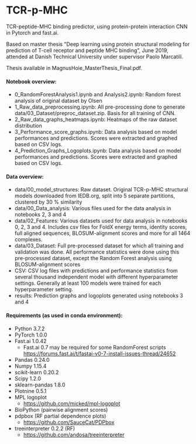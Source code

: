 # TCR-p-MHC
TCR-peptide-MHC binding predictor, using protein-protein interaction CNN in Pytorch and fast.ai.


Based on master thesis "Deep learning using protein structural modeling for prediction of T-cell receptor and peptide MHC binding", June 2019, attended at Danish Technical University under supervisor Paolo Marcatili.

Thesis available in MagnusHoie_MasterThesis_Final.pdf.

#### Notebook overview:

- 0_RandomForestAnalysis1.ipynb and Analysis2.ipynb: Random forest analysis of original dataset by Olsen
- 1_Raw_data_preprocessing.ipynb: All pre-processing done to generate data/03_Dataset/preproc_dataset.zip. Basis for all training of CNN.
- 2_Raw_data_graphs_heatmaps.ipynb: Heatmaps of the raw dataset distribution
- 3_Performance_score_graphs.ipynb: Data analysis based on model performances and predictions. Scores were extracted and graphed based on CSV logs.
- 4_Prediction_Graphs_Logoplots.ipynb: Data analysis based on model performances and predictions. Scores were extracted and graphed based on CSV logs.

#### Data overview:

- data/00_model_structures: Raw dataset. Original TCR-p-MHC structural models downloaded from IEDB.org, split into 5 separate partitions, clustered by 30 % similarity
- data/00_Data_analysis: Various files used for the data analysis in notebooks 2, 3 and 4
- data/02_Features: Various datasets used for data analysis in notebooks 0, 2, 3 and 4. Includes csv files for FoldX energy terms, identity scores, full aligned sequences, BLOSUM-alignment scores and more for all 1464 complexes.
- data/03_Dataset: Full pre-processed dataset for which all training and validation was done. All performance statistics were done using this pre-processed dataset, except the Random Forest analysis using BLOSUM-alignment scores
- CSV: CSV log files with predictions and performance statistics from several thousand independent model with different hyperparameter settings. Generally at least 100 models were trained for each hyperparameter setting.
- results: Prediction graphs and logoplots generated using notebooks 3 and 4


#### Requirements (as used in conda environment):
- Python 3.7.2
- PyTorch 1.0.0
- Fast.ai 1.0.42
  - Fast.ai 0.7 may be required for some RandomForest scripts https://forums.fast.ai/t/fastai-v0-7-install-issues-thread/24652
- Pandas 0.24.0
- Numpy 1.15.4
- scikit-learn 0.20.2
- Scipy 1.2.0
- sklearn-pandas 1.8.0
- Plotnine 0.5.1
- MPL logoplot
  - https://github.com/micked/mpl-logoplot
- BioPython (pairwise alignment scores)
- pdpbox (RF partial dependence plots)
  - https://github.com/SauceCat/PDPbox
- treeinterpreter 0.2.2 (RF)
  - https://github.com/andosa/treeinterpreter







